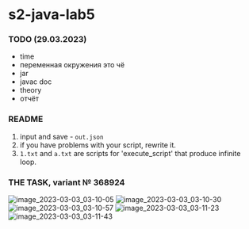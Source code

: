 # s2-java-lab5
### TODO (29.03.2023)
- time
- переменная окружения это чё
- jar
- javac doc
- theory
- отчёт

### README
1. input and save - ```out.json```
2. if you have problems with your script, rewrite it.
3. ```1.txt``` and ```a.txt``` are scripts for 'execute_script' that produce infinite loop.


### THE TASK, variant № 368924
![image_2023-03-03_03-10-05](https://user-images.githubusercontent.com/76934492/222596915-6bddce9c-11f7-497c-b1f0-fddf5785c642.png)
![image_2023-03-03_03-10-30](https://user-images.githubusercontent.com/76934492/222596980-795d7b3f-31c9-4d57-aab5-f86882532c30.png)
![image_2023-03-03_03-10-57](https://user-images.githubusercontent.com/76934492/222597036-e975331d-c2c4-45f5-917f-a18798891a22.png)
![image_2023-03-03_03-11-23](https://user-images.githubusercontent.com/76934492/222597057-3885029f-6fcc-4104-82e4-ef9a401ab760.png)
![image_2023-03-03_03-11-43](https://user-images.githubusercontent.com/76934492/222597076-b61eb731-655b-4613-99f5-b7a53c536173.png)

